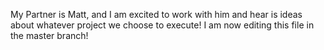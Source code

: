 
My Partner is Matt, and I am excited to work with him and hear is ideas about whatever project we choose to execute!
I am now editing this file in the master branch!
